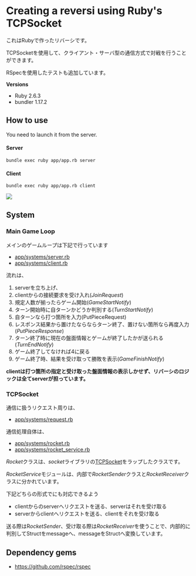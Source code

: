 # Creating a reversi using Ruby's TCPSocket

これはRubyで作ったリバーシです。

TCPSocketを使用して、クライアント・サーバ型の通信方式で対戦を行うことができます。

RSpecを使用したテストも追加しています。

**Versions**
- Ruby 2.6.3
- bundler 1.17.2

## How to use
You need to launch it from the server.

#### Server
```
bundle exec ruby app/app.rb server
```

#### Client
```
bundle exec ruby app/app.rb client
```

![](asset/how-to-use.gif)

## System

### Main Game Loop
メインのゲームループは下記で行っています
- [app/systems/server.rb](app/systems/server.rb)
- [app/systems/client.rb](app/systems/client.rb)

流れは、
1. serverを立ち上げ、
2. clientからの接続要求を受け入れ(*JoinRequest*)
3. 規定人数が揃ったらゲーム開始(*GameStartNotify*)
4. ターン開始時に自ターンかどうか判別する(*TurnStartNotify*)
5. 自ターンなら打つ箇所を入力(PutPieceRequest)
6. レスポンス結果から置けたならならターン終了、置けない箇所なら再度入力(*PutPieceResponse*)
7. ターン終了時に現在の盤面情報とゲームが終了したかが送られる(*TurnEndNotify*)
8. ゲーム終了してなければ4に戻る
9. ゲーム終了時、結果を受け取って勝敗を表示(*GameFinishNotify*)

**clientは打つ箇所の指定と受け取った盤面情報の表示しかせず、リバーシのロジックは全てserverが担っています。**

### TCPSocket
通信に扱うリクエスト周りは、
- [app/systems/request.rb](app/systems/request.rb)

通信処理自体は、
- [app/systems/rocket.rb](app/systems/rocket.rb)
- [app/systems/rocket_service.rb](app/systems/rocket_service.rb)

*Rocket*クラスは、*socket*ライブラリの[TCPSocket](https://docs.ruby-lang.org/ja/2.6.0/class/TCPSocket.html)をラップしたクラスです。

*RocketService*モジュールは、内部で*RocketSender*クラスと*RocketReceiver*クラスに分かれています。

下記どちらの形式でにも対応できるよう
- clientからのserverへリクエストを送る、serverはそれを受け取る
- serverからclientへリクエストを送る、clientをそれを受け取る

送る際はR*ocketSender*、受け取る際は*RocketReceiver*を使うことで、内部的に判別してStructをmessageへ、messageをStructへ変換しています。

## Dependency gems
- https://github.com/rspec/rspec
